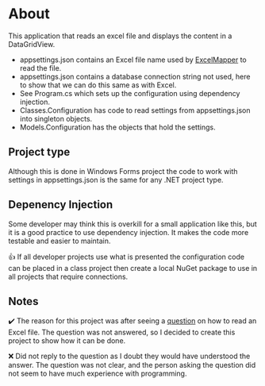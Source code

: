 # About

This application that reads an excel file and displays the content in a DataGridView.

- appsettings.json contains an Excel file name used by [ExcelMapper](https://www.nuget.org/packages/ExcelMapper/5.2.590?_src=template) to read the file.
- appsettings.json contains a database connection string not used, here to show that we can do this same as with Excel.
- See Program.cs which sets up the configuration using dependency injection.
- Classes.Configuration has code to read settings from appsettings.json into singleton objects.
- Models.Configuration has the objects that hold the settings.

## Project type

Although this is done in Windows Forms project the code to work with settings in appsettings.json is the same for any .NET project type.

## Depenency Injection


Some developer may think this is overkill for a small application like this, but it is a good practice to use dependency injection. It makes the code more testable and easier to maintain.

:+1:
If all developer projects use what is presented the configuration code can be placed in a class project then create a local NuGet package to use in all projects that require connections.

## Notes

:heavy_check_mark: 
The reason for this project was after seeing a [question](https://stackoverflow.com/questions/79029134/the-microsoft-access-database-engine-could-not-find-the-object-in-c-sharp-on-the) on how to read an Excel file. The question was not answered, so I decided to create this project to show how it can be done.

:x: 
Did not reply to the question as I doubt they would have understood the answer. The question was not clear, and the person asking the question did not seem to have much experience with programming.
